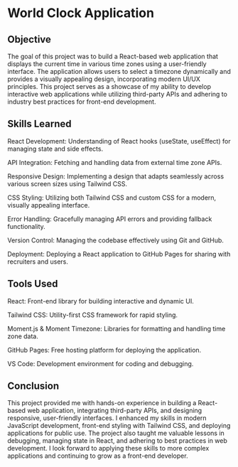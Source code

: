 # World Clock Application

## Objective

The goal of this project was to build a React-based web application that displays the current time in various time zones using a user-friendly interface. The application allows users to select a timezone dynamically and provides a visually appealing design, incorporating modern UI/UX principles.
This project serves as a showcase of my ability to develop interactive web applications while utilizing third-party APIs and adhering to industry best practices for front-end development.

## Skills Learned

React Development: Understanding of React hooks (useState, useEffect) for managing state and side effects.

API Integration: Fetching and handling data from external time zone APIs.

Responsive Design: Implementing a design that adapts seamlessly across various screen sizes using Tailwind CSS.

CSS Styling: Utilizing both Tailwind CSS and custom CSS for a modern, visually appealing interface.

Error Handling: Gracefully managing API errors and providing fallback functionality.

Version Control: Managing the codebase effectively using Git and GitHub.

Deployment: Deploying a React application to GitHub Pages for sharing with recruiters and users.

## Tools Used

React: Front-end library for building interactive and dynamic UI.

Tailwind CSS: Utility-first CSS framework for rapid styling.

Moment.js & Moment Timezone: Libraries for formatting and handling time zone data.

GitHub Pages: Free hosting platform for deploying the application.

VS Code: Development environment for coding and debugging.

## Conclusion

This project provided me with hands-on experience in building a React-based web application, integrating third-party APIs, and designing responsive, user-friendly interfaces. I enhanced my skills in modern JavaScript development, front-end styling with Tailwind CSS, and deploying applications for public use. The project also taught me valuable lessons in debugging, managing state in React, and adhering to best practices in web development.
I look forward to applying these skills to more complex applications and continuing to grow as a front-end developer.
